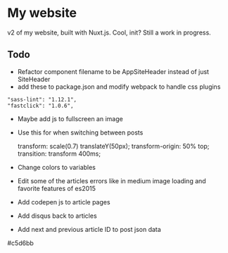 
# My website

v2 of my website, built with Nuxt.js. Cool, init? Still a work in progress.

## Todo

- Refactor component filename to be AppSiteHeader instead of just SiteHeader
- add these to package.json and modify webpack to handle css plugins

```
"sass-lint": "1.12.1",
"fastclick": "1.0.6",
```

- Maybe add js to fullscreen an image
- Use this for when switching between posts

  transform: scale(0.7) translateY(50px);
  transform-origin: 50% top;
  transition: transform 400ms;

- Change colors to variables
- Edit some of the articles errors like in medium image loading and favorite features of es2015
- Add codepen js to article pages
- Add disqus back to articles
- Add next and previous article ID to post json data

#c5d6bb
